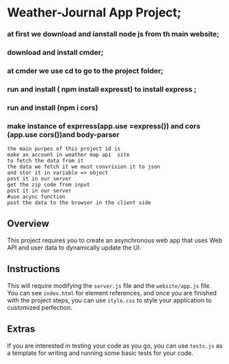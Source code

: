 # Weather-Journal App Project;
###  at first we download and ianstall  node js from th main website;
###  download and install cmder;
###  at cmder we use cd to go to the project folder;
###  run and install ( npm install expresst)  to install express ;
### run and install (npm i cors)
### make  instance of exprress(app.use =express()) and cors (app.use cors())and body-parser

    the main purpes of this project id is
    make an account in weather map api  site 
    to fetch the data from it 
    the data we fetch it we must convrision it to json
    and stor it in variable => object 
    post it in our server 
    get the zip code from input 
    post it in our server
    #use acync function 
    post the data to the browser in the client side

### 
###
###
###
###
###
###
###
###
###
###
###


## Overview
This project requires you to create an asynchronous web app that uses Web API and user data to dynamically update the UI. 

## Instructions
This will require modifying the `server.js` file and the `website/app.js` file. You can see `index.html` for element references, and once you are finished with the project steps, you can use `style.css` to style your application to customized perfection.

## Extras
If you are interested in testing your code as you go, you can use `tests.js` as a template for writing and running some basic tests for your code.
